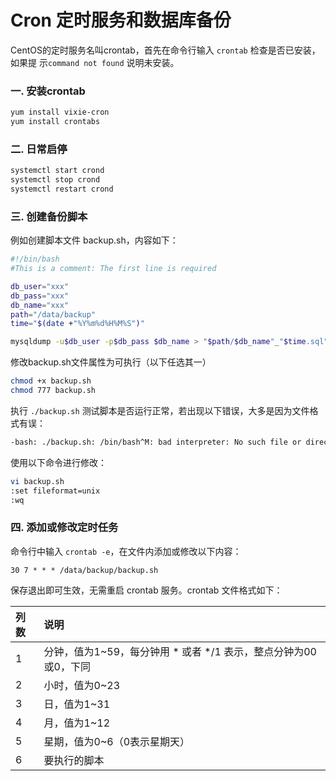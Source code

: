 # Cron 定时服务和数据库备份

CentOS的定时服务名叫crontab，首先在命令行输入 `crontab` 检查是否已安装，如果提 示`command not found` 说明未安装。

### 一. 安装crontab

```bash
yum install vixie-cron
yum install crontabs
```

### 二. 日常启停

```bash
systemctl start crond
systemctl stop crond
systemctl restart crond
```

### 三. 创建备份脚本

例如创建脚本文件 backup.sh，内容如下：

```bash
#!/bin/bash
#This is a comment: The first line is required

db_user="xxx"
db_pass="xxx"
db_name="xxx"
path="/data/backup"
time="$(date +"%Y%m%d%H%M%S")"

mysqldump -u$db_user -p$db_pass $db_name > "$path/$db_name"_"$time.sql"
```

修改backup.sh文件属性为可执行（以下任选其一）

```bash
chmod +x backup.sh
chmod 777 backup.sh
```

执行 `./backup.sh` 测试脚本是否运行正常，若出现以下错误，大多是因为文件格式有误：

```bash
-bash: ./backup.sh: /bin/bash^M: bad interpreter: No such file or directory
```

使用以下命令进行修改：

```bash
vi backup.sh
:set fileformat=unix
:wq
```

### 四. 添加或修改定时任务

命令行中输入 `crontab -e`，在文件内添加或修改以下内容：

```text
30 7 * * * /data/backup/backup.sh
```

保存退出即可生效，无需重启 crontab 服务。crontab 文件格式如下：

| 列数 | 说明 |
| :--- | :--- |
| 1 | 分钟，值为1~59，每分钟用 \* 或者 \*/1 表示，整点分钟为00或0，下同 |
| 2 | 小时，值为0~23 |
| 3 | 日，值为1~31 |
| 4 | 月，值为1~12 |
| 5 | 星期，值为0~6（0表示星期天） |
| 6 | 要执行的脚本 |

